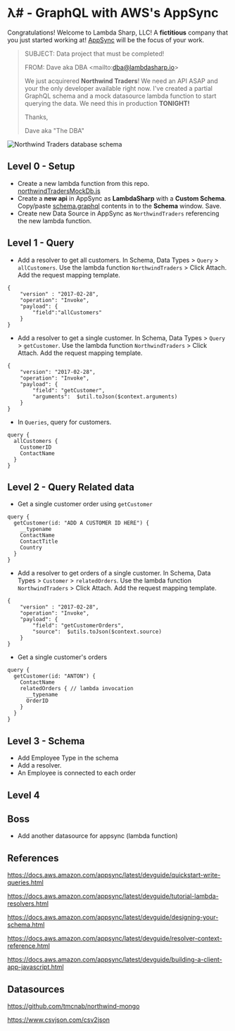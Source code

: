 # λ# - GraphQL with AWS's AppSync

Congratulations! Welcome to Lambda Sharp, LLC! A **fictitious** company that you just started working at! [AppSync](https://aws.amazon.com/appsync/) will be the focus of your work.

> SUBJECT: Data project that must be completed!
>
> FROM: Dave aka DBA <mailto:<dba@lambdasharp.io>>
>
> We just acquirered **Northwind Traders**! We need an API ASAP and your the only developer available right now. I've created a partial GraphQL schema and a mock datasource lambda function to start querying the data. We need this in production **TONIGHT!**
>
> Thanks,
>
> Dave aka "The DBA"

![Northwind Traders database schema](http://archive.oreilly.com/oreillyschool/courses/dba3/images/FinalProject/Northwind.png)

## Level 0 - Setup

* Create a new lambda function from this repo. [northwindTradersMockDb.js](src/northwindTradersMockDb.js)
* Create a **new api** in AppSync as **LambdaSharp** with a **Custom Schema**. Copy/paste [schema.graphql](src/schema.graphql) contents in to the **Schema** window. Save.
* Create new Data Source in AppSync as `NorthwindTraders` referencing the new lambda function.


## Level 1 - Query

* Add a resolver to get all customers. In Schema, Data Types > `Query` > `allCustomers`. Use the lambda function `NorthwindTraders` > Click Attach. Add the request mapping template.

```
{
    "version" : "2017-02-28",
    "operation": "Invoke",
    "payload": {
    	"field":"allCustomers"
    }
}
```

* Add a resolver to get a single customer. In Schema, Data Types > `Query` > `getCustomer`. Use the lambda function `NorthwindTraders` > Click Attach. Add the request mapping template.

```
{
    "version": "2017-02-28",
    "operation": "Invoke",
    "payload": {
        "field": "getCustomer",
        "arguments":  $util.toJson($context.arguments)
    }
}
```

* In `Queries`, query for customers.

```
query {
  allCustomers {
    CustomerID
    ContactName
  }
}
```

## Level 2 - Query Related data

* Get a single customer order using `getCustomer`
```
query {
  getCustomer(id: "ADD A CUSTOMER ID HERE") {
    __typename
    ContactName
    ContactTitle
    Country
  }
}
```

* Add a resolver to get orders of a single customer. In Schema, Data Types > `Customer` > `relatedOrders`. Use the lambda function `NorthwindTraders` > Click Attach. Add the request mapping template.

```
{
    "version" : "2017-02-28",
    "operation": "Invoke",
    "payload": {
        "field": "getCustomerOrders",
        "source":  $utils.toJson($context.source)
    }
}
```
* Get a single customer's orders
```
query {
  getCustomer(id: "ANTON") {
   	ContactName
    relatedOrders { // lambda invocation
      __typename
      OrderID
    }
  }
}
```

## Level 3 - Schema

* Add Employee Type in the schema
* Add a resolver.
* An Employee is connected to each order



## Level 4

## Boss
 * Add another datasource for appsync (lambda function)
 


## References

https://docs.aws.amazon.com/appsync/latest/devguide/quickstart-write-queries.html

https://docs.aws.amazon.com/appsync/latest/devguide/tutorial-lambda-resolvers.html

https://docs.aws.amazon.com/appsync/latest/devguide/designing-your-schema.html

https://docs.aws.amazon.com/appsync/latest/devguide/resolver-context-reference.html

https://docs.aws.amazon.com/appsync/latest/devguide/building-a-client-app-javascript.html

## Datasources
https://github.com/tmcnab/northwind-mongo

https://www.csvjson.com/csv2json
